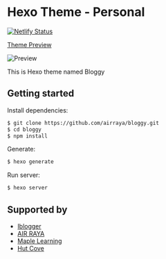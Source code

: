 # Hexo Theme - Personal
<!-- Markdown snippet -->

[![Netlify Status](https://api.netlify.com/api/v1/badges/702692bd-2803-49a6-b239-b66ece884f1b/deploy-status)](https://app.netlify.com/sites/hexobloggy/deploys)


[Theme Preview](https://hexobloggy.netlify.app)

![Preview](https://hexobloggy.netlify.app/assets/bloggy.png)




This is Hexo theme named Bloggy

## Getting started

Install dependencies:

``` bash
$ git clone https://github.com/airraya/bloggy.git
$ cd bloggy
$ npm install
```

Generate:

``` bash
$ hexo generate
```

Run server:

``` bash
$ hexo server
```

## Supported by

- [Iblogger](https://www.iblogger.ca)
- [AIR RAYA](https://www.airraya.com)
- [Maple Learning](https://www.maplelearning.org)
- [Hut Cove](http://www.hutcove.com)


